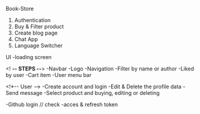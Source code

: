 Book-Store
1. Authentication
2. Buy & Filter product
3. Create blog page
4. Chat App
5. Language Switcher

UI
-loading screen

<! **-- STEPS --**>
-Navbar 
    -Logo
    -Navigation
    -Filter by name or author
    -Liked by user
    -Cart item
    -User menu bar


<!*-- User -->
-Create account and login
-Edit & Delete the profile data
-Send message
-Select product and buying, editing or deleting

<!-- Auth -->
-Github login // check
-acces & refresh token



